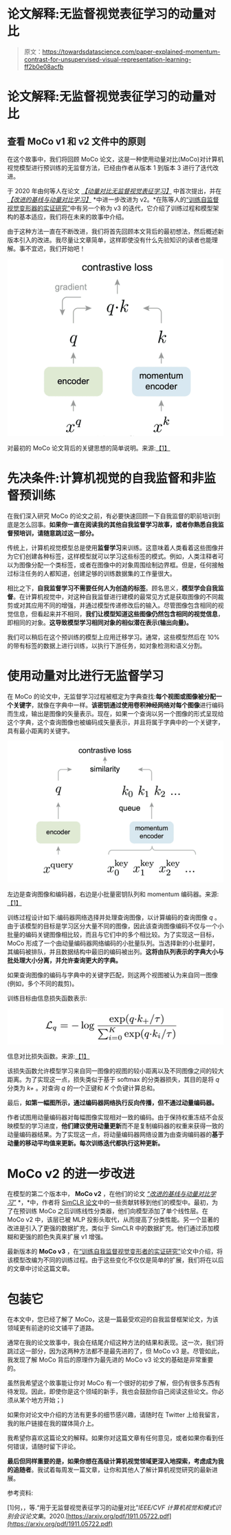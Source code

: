 # 论文解释:无监督视觉表征学习的动量对比

> 原文：<https://towardsdatascience.com/paper-explained-momentum-contrast-for-unsupervised-visual-representation-learning-ff2b0e08acfb>

# 论文解释:无监督视觉表征学习的动量对比

## 查看 MoCo v1 和 v2 文件中的原则

在这个故事中，我们将回顾 MoCo 论文，这是一种使用动量对比(MoCo)对计算机视觉模型进行预训练的无监督方法，已经由作者从版本 1 到版本 3 进行了迭代改进。

于 2020 年由何等人在论文 [*【动量对比无监督视觉表征学习】*](https://arxiv.org/pdf/1911.05722.pdf) 中首次提出，并在 [*【改进的基线与动量对比学习】*](https://arxiv.org/pdf/2003.04297.pdf) *中进一步改进为 v2。*在陈等人的[“训练自监督视觉变形器的实证研究”](https://arxiv.org/pdf/2104.02057.pdf)中有另一个称为 v3 的迭代，它介绍了训练过程和模型架构的基本适应，我们将在未来的故事中介绍。

由于这种方法一直在不断改进，我们将首先回顾本文背后的最初想法，然后概述新版本引入的改进。我尽量让文章简单，这样即使没有什么先验知识的读者也能理解。事不宜迟，我们开始吧！

![](img/5f6ec6d7a04d4f0e8951896923ed5131.png)

对最初的 MoCo 论文背后的关键思想的简单说明。来源:[【1】](https://arxiv.org/pdf/1911.05722.pdf)

# 先决条件:计算机视觉的自我监督和非监督预训练

在我们深入研究 MoCo 的论文之前，有必要快速回顾一下自我监督的职前培训到底是怎么回事。**如果你一直在阅读我的其他自我监督学习故事，或者你熟悉自我监督预培训，请随意跳过这一部分。**

传统上，计算机视觉模型总是使用**监督学习**来训练。这意味着人类看着这些图像并为它们创建各种标签，这样模型就可以学习这些标签的模式。例如，人类注释者可以为图像分配一个类标签，或者在图像中的对象周围绘制边界框。但是，任何接触过标注任务的人都知道，创建足够的训练数据集的工作量很大。

相比之下，**自我监督学习不需要任何人为创造的标签**。顾名思义，**模型学会自我监督**。在计算机视觉中，对这种自我监督进行建模的最常见方式是获取图像的不同裁剪或对其应用不同的增强，并通过模型传递修改后的输入。尽管图像包含相同的视觉信息，但看起来并不相同，**我们让模型知道这些图像仍然包含相同的视觉信息**，即相同的对象。**这导致模型学习相同对象的相似潜在表示(输出向量)。**

我们可以稍后在这个预训练的模型上应用迁移学习。通常，这些模型然后在 10%的带有标签的数据上进行训练，以执行下游任务，如对象检测和语义分割。

# 使用动量对比进行无监督学习

在 MoCo 的论文中，无监督学习过程被框定为字典查找:**每个视图或图像被分配一个关键字**，就像在字典中一样。**该密钥通过使用卷积神经网络对每个图像**进行编码而生成，输出是图像的矢量表示。现在，如果一个查询以另一个图像的形式呈现给这个字典，这个查询图像也被编码成矢量表示，并且将属于字典中的一个关键字，具有最小距离的关键字。

![](img/26c72a5d58d9ff56990497a7b6d9a6bf.png)

左边是查询图像和编码器，右边是小批量密钥队列和 momentum 编码器。来源:[【1】](https://arxiv.org/pdf/1911.05722.pdf)

训练过程设计如下:编码器网络选择并处理查询图像，以计算编码的查询图像 *q* 。由于该模型的目标是学习区分大量不同的图像，因此该查询图像编码不仅与一个小批量的编码关键图像相比较，而且与它们中的多个相比较。为了实现这一目标，MoCo 形成了一个由动量编码器网络编码的小批量队列。当选择新的小批量时，其编码被排队，并且数据结构中最旧的编码被出列。**这将由队列表示的字典大小与批处理大小分离，并允许查询更大的字典。**

如果查询图像的编码与字典中的关键字匹配，则这两个视图被认为来自同一图像(例如，多个不同的裁剪)。

训练目标由信息损失函数表示:

![](img/942b535f666b8b55def5248a58a52242.png)

信息对比损失函数。来源:[【1】](https://arxiv.org/pdf/1911.05722.pdf)

该损失函数允许模型学习来自同一图像的视图的较小距离以及不同图像之间的较大距离。为了实现这一点，损失类似于基于 softmax 的分类器损失，其目的是将 *q* 分类为 *k+* 。对查询 *q* 的一个正键和 *K* 个负键计算总和。

最后，**如第一幅图所示，通过编码器网络执行反向传播，但不通过动量编码器。**

作者试图用动量编码器对每幅图像实现相对一致的编码。由于保持权重冻结不会反映模型的学习进度，**他们建议使用动量更新**而不是复制编码器的权重来获得一致的动量编码器结果。为了实现这一点，将动量编码器网络设置为由查询编码器的**基于动量的移动平均值来更新。每次训练迭代都执行这种更新。**

# MoCo v2 的进一步改进

在模型的第二个版本中， **MoCo v2** ，在他们的论文 [*“改进的基线与动量对比学习”*](https://arxiv.org/pdf/2003.04297.pdf) *，*中，作者将 [SimCLR 论文](/paper-explained-a-simple-framework-for-contrastive-learning-of-visual-representations-6a2a63bfa703)中的一些贡献转移到他们的模型中。最初，为了在预训练 MoCo 之后训练线性分类器，他们向模型添加了单个线性层。在 MoCo v2 中，该层已被 MLP 投影头取代，从而提高了分类性能。另一个显著的改进是引入了更强的数据扩充，类似于 SimCLR 中的数据扩充。他们通过添加模糊和更强的颜色失真来扩展 v1 增强。

最新版本的 **MoCo v3** ，在[“训练自我监督视觉变形者的实证研究”](https://arxiv.org/pdf/2104.02057.pdf)论文中介绍，将该模型改编为不同的训练过程。由于这些变化不仅仅是简单的扩展，我们将在以后的文章中讨论这篇文章。

# 包装它

在本文中，您已经了解了 MoCo，这是一篇最受欢迎的自我监督框架论文，为该领域更有前途的论文铺平了道路。

通常在我的论文故事中，我会在结尾介绍这种方法的结果和表现。这一次，我们将跳过这一部分，因为这两种方法都不是最先进的了，但 MoCo v3 是。尽管如此，我发现了解 MoCo 背后的原理作为最先进的 MoCo v3 论文的基础是非常重要的。

虽然我希望这个故事能让你对 MoCo 有一个很好的初步了解，但仍有很多东西有待发现。因此，即使你是这个领域的新手，我也会鼓励你自己阅读这些论文。你必须从某个地方开始；)

如果你对论文中介绍的方法有更多的细节感兴趣，请随时在 Twitter 上给我留言，我的账户链接在我的媒体简介上。

我希望你喜欢这篇论文的解释。如果你对这篇文章有任何意见，或者如果你看到任何错误，请随时留下评论。

**最后但同样重要的是，如果你想在高级计算机视觉领域更深入地探索，考虑成为我的追随者**。我试着每周发一篇文章，让你和其他人了解计算机视觉研究的最新进展。

参考资料:

[1]何，，等.“用于无监督视觉表征学习的动量对比”*IEEE/CVF 计算机视觉和模式识别会议论文集*。2020.[https://arxiv.org/pdf/1911.05722.pdf](https://arxiv.org/pdf/1911.05722.pdf)